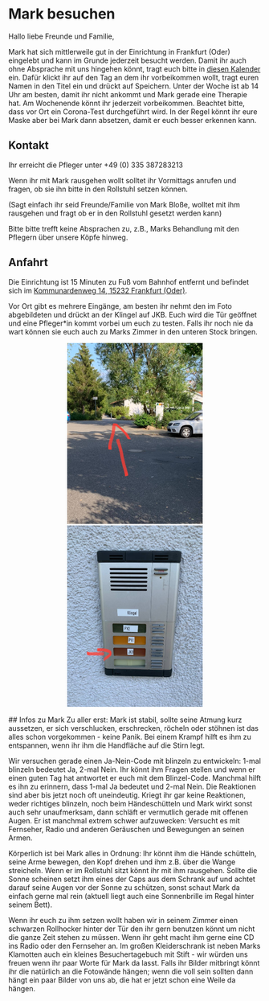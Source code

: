 # Mark besuchen

Hallo liebe Freunde und Familie,

Mark hat sich mittlerweile gut in der Einrichtung in Frankfurt (Oder) eingelebt und kann im Grunde jederzeit besucht werden. Damit ihr auch ohne Absprache mit uns hingehen könnt, tragt euch bitte in [diesen Kalender](https://kalender.digital/7aaa78e841aa42ec0aee) ein. Dafür klickt ihr auf den Tag an dem ihr vorbeikommen wollt, tragt euren Namen in den Titel ein und drückt auf Speichern.
Unter der Woche ist ab 14 Uhr am besten, damit ihr nicht ankommt und Mark gerade eine Therapie hat. Am Wochenende könnt ihr jederzeit vorbeikommen. Beachtet bitte, dass vor Ort ein Corona-Test durchgeführt wird. In der Regel könnt ihr eure Maske aber bei Mark dann absetzen, damit er euch besser erkennen kann.

## Kontakt
Ihr erreicht die Pfleger unter +49 (0) 335 387283213

Wenn ihr mit Mark rausgehen wollt solltet ihr Vormittags anrufen und fragen, ob sie ihn bitte in den Rollstuhl setzen können.

(Sagt einfach ihr seid Freunde/Familie von Mark Bloße, wolltet mit ihm rausgehen und fragt ob er in den Rollstuhl gesetzt werden kann)

Bitte bitte trefft keine Absprachen zu, z.B., Marks Behandlung mit den Pflegern über unsere Köpfe hinweg.

## Anfahrt
Die Einrichtung ist 15 Minuten zu Fuß vom Bahnhof entfernt und befindet sich im [Kommunardenweg 14, 15232 Frankfurt (Oder)](https://goo.gl/maps/G9qzFc5rmTh8WXWc8).

Vor Ort gibt es mehrere Eingänge, am besten ihr nehmt den im Foto abgebildeten und drückt an der Klingel auf JKB. Euch wird die Tür geöffnet und eine Pfleger\*in kommt vorbei um euch zu testen. Falls ihr noch nie da wart können sie euch auch zu Marks Zimmer in den unteren Stock bringen.
<p align="middle">
<img src="https://github.com/TeenageMutantNinjaTurtle/TeenageMutantNinjaTurtle.github.io/blob/main/docs/assets/images/photo_2022-08-31_21-41-02.jpg " width="270">

<img src="https://github.com/TeenageMutantNinjaTurtle/TeenageMutantNinjaTurtle.github.io/blob/main/docs/assets/images/photo_2022-08-31_21-41-05.jpg"  width="270">
</p>
## Infos zu Mark
Zu aller erst: Mark ist stabil, sollte seine Atmung kurz aussetzen, er sich verschlucken, erschrecken, röcheln oder stöhnen ist das alles schon vorgekommen - keine Panik. Bei einem Krampf hilft es ihm zu entspannen, wenn ihr ihm die Handfläche auf die Stirn legt.

Wir versuchen gerade einen Ja-Nein-Code mit blinzeln zu entwickeln: 1-mal blinzeln bedeutet Ja, 2-mal Nein. Ihr könnt ihm Fragen stellen und wenn er einen guten Tag hat antwortet er euch mit dem Blinzel-Code. Manchmal hilft es ihn zu erinnern, dass 1-mal Ja bedeutet und 2-mal Nein. Die Reaktionen sind aber bis jetzt noch oft uneindeutig. Kriegt ihr gar keine Reaktionen, weder richtiges blinzeln, noch beim Händeschütteln und Mark wirkt sonst auch sehr unaufmerksam, dann schläft er vermutlich gerade mit offenen Augen. Er ist manchmal extrem schwer aufzuwecken: Versucht es mit Fernseher, Radio und anderen Geräuschen und Bewegungen an seinen Armen.

Körperlich ist bei Mark alles in Ordnung: Ihr könnt ihm die Hände schütteln, seine Arme bewegen, den Kopf drehen und ihm z.B. über die Wange streicheln. Wenn er im Rollstuhl sitzt könnt ihr mit ihm rausgehen. Sollte die Sonne scheinen setzt ihm eines der Caps aus dem Schrank auf und achtet darauf seine Augen vor der Sonne zu schützen, sonst schaut Mark da einfach gerne mal rein (aktuell liegt auch eine Sonnenbrille im Regal hinter seinem Bett).

Wenn ihr euch zu ihm setzen wollt haben wir in seinem Zimmer einen schwarzen Rollhocker hinter der Tür den ihr gern benutzen könnt um nicht die ganze Zeit stehen zu müssen. Wenn ihr geht macht ihm gerne eine CD ins Radio oder den Fernseher an. Im großen Kleiderschrank ist neben Marks Klamotten auch ein kleines Besuchertagebuch mit Stift - wir würden uns freuen wenn ihr paar Worte für Mark da lasst. Falls ihr Bilder mitbringt könnt ihr die natürlich an die Fotowände hängen; wenn die voll sein sollten dann hängt ein paar Bilder von uns ab, die hat er jetzt schon eine Weile da hängen.
